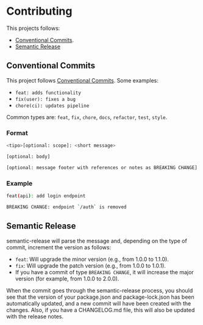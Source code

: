 # Contributing

This projects follows:

- [Conventional Commits](https://www.conventionalcommits.org/).
- [Semantic Release](https://www.npmjs.com/package/semantic-release)

## Conventional Commits

This project follows [Conventional Commits](https://www.conventionalcommits.org/).
Some examples:

- `feat: adds functionality`
- `fix(user): fixes a bug`
- `chore(ci): updates pipeline`

Common types are: `feat`, `fix`, `chore`, `docs`, `refactor`, `test`, `style`.

### Format

```bash
<tipo>[optional: scope]: <short message>

[optional: body]

[optional: message footer with references or notes as BREAKING CHANGE]
```

### Example

```bash
feat(api): add login endpoint

BREAKING CHANGE: endpoint `/auth` is removed
```

## Semantic Release

semantic-release will parse the message and, depending on the type of commit,
increment the version as follows:

- `feat`: Will upgrade the minor version (e.g., from 1.0.0 to 1.1.0).
- `fix`: Will upgrade the patch version (e.g., from 1.0.0 to 1.0.1).
- If you have a commit of type `BREAKING CHANGE`, it will increase the major version (for example, from 1.0.0 to 2.0.0).

When the commit goes through the semantic-release process, you should see that the version of your package.json and package-lock.json has been automatically updated,
and a new commit will have been created with the changes.
Also, if you have a CHANGELOG.md file, this will also be updated with the release notes.
